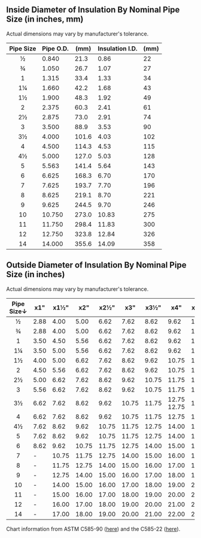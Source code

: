 ## Inside Diameter of Insulation By Nominal Pipe Size (in inches, mm)

Actual dimensions may vary by manufacturer's tolerance.

|Pipe Size|Pipe O.D.|(mm)|Insulation I.D.|(mm)|
|:---:|---|---|---|---|
|½ |0.840 |21.3 |0.86 |22
|¾ |1.050 |26.7 |1.07 |27
|1 |1.315 |33.4 |1.33 |34
|1¼ |1.660 |42.2 |1.68 |43
|1½ |1.900 |48.3 |1.92 |49
|2 |2.375 |60.3 |2.41 |61
|2½ |2.875 |73.0 |2.91 |74
|3 |3.500 |88.9 |3.53 |90
|3½ |4.000 |101.6 |4.03 |102
|4 |4.500 |114.3 |4.53 |115
|4½ |5.000 |127.0 |5.03 |128
|5 |5.563 |141.4 |5.64 |143
|6 |6.625 |168.3 |6.70 |170
|7 |7.625 |193.7 |7.70 |196
|8 |8.625 |219.1 |8.70 |221
|9 |9.625 |244.5 |9.70 |246
|10 |10.750 |273.0 |10.83 |275
|11 |11.750 |298.4 |11.83 |300
|12 |12.750 |323.8 |12.84 |326
|14 |14.000 |355.6 |14.09 |358

## Outside Diameter of Insulation By Nominal Pipe Size (in inches)

Actual dimensions may vary by manufacturer's tolerance.

|Pipe Size↓|x1"|x1½"|x2"|x2½"|x3"|x3½"|x4"|x4½"|x5"|
|:---:|---|---|---|---|---|---|---|---|---|
|½ |2.88 |4.00 |5.00 |6.62 |7.62 |8.62 |9.62 |10.75 |11.75
|¾ |2.88 |4.00 |5.00 |6.62 |7.62 |8.62 |9.62 |10.75 |11.75
|1 |3.50 |4.50 |5.56 |6.62 |7.62 |8.62 |9.62 |10.75 |11.75
|1¼ |3.50 |5.00 |5.56 |6.62 |7.62 |8.62 |9.62 |10.75 |11.75
|1½ |4.00 |5.00 |6.62 |7.62 |8.62 |9.62 |10.75 |11.75 |12.75
|2 |4.50 |5.56 |6.62 |7.62 |8.62 |9.62 |10.75 |11.75 |12.75
|2½ |5.00 |6.62 |7.62 |8.62 |9.62 |10.75 |11.75 |12.75 |14.00
|3 |5.56 |6.62 |7.62 |8.62 |9.62 |10.75 |11.75 |12.75 |14.00
|3½ |6.62 |7.62 |8.62 |9.62 |10.75 |11.75 |12.75 12.75 |14.00
4 |6.62 |7.62 |8.62 |9.62 |10.75 |11.75 |12.75 |14.00 |15.00
4½ |7.62 |8.62 |9.62 |10.75 |11.75 |12.75 |14.00 |14.00 |15.00
5 |7.62 |8.62 |9.62 |10.75 |11.75 |12.75 |14.00 |15.00 |16.00
6 |8.62 |9.62 |10.75 |11.75 |12.75 |14.00 |15.00 |16.00 |17.00
7 |- |10.75 |11.75 |12.75 |14.00 |15.00 |16.00 |17.00 |18.00
8 |- |11.75 |12.75 |14.00 |15.00 |16.00 |17.00 |18.00 |19.00
9 |- | 12.75 |14.00 |15.00 |16.00 |17.00 |18.00 |19.00 |20.00
10 |- | 14.00 |15.00 |16.00 |17.00 |18.00 |19.00 |20.00 |21.00
11 |- | 15.00 |16.00 |17.00 |18.00 |19.00 |20.00 |21.00 |22.00
12 |- | 16.00 |17.00 |18.00 |19.00 |20.00 |21.00 |22.00 |23.00
14 |- | 17.00 |18.00 |19.00 |20.00 |21.00 |22.00 |23.00 |24.00

Chart information from ASTM C585-90 ([here](https://dl.azmanco.com/standards/ASTM-C/ASTM-C-Series-Full/C/C585.pdf)) and the C585-22 ([here](https://store.astm.org/c0585-22.html)).